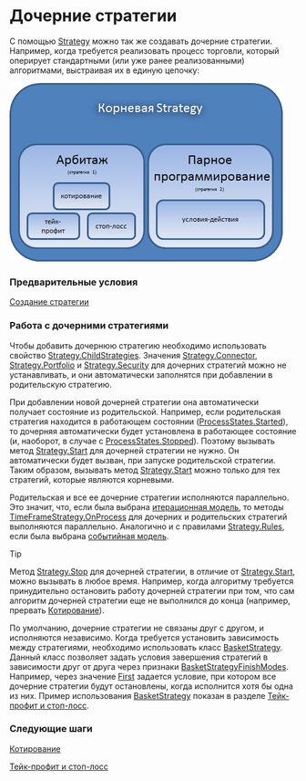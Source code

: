 # Дочерние стратегии

С помощью [Strategy](xref:StockSharp.Algo.Strategies.Strategy) можно так же создавать дочерние стратегии. Например, когда требуется реализовать процесс торговли, который оперирует стандартными (или уже ранее реализованными) алгоритмами, выстраивая их в единую цепочку: 

![strategychilds](../images/strategy_childs.png)

### Предварительные условия

[Создание стратегии](StrategyCreate.md)

### Работа с дочерними стратегиями

Чтобы добавить дочернюю стратегию необходимо использовать свойство [Strategy.ChildStrategies](xref:StockSharp.Algo.Strategies.Strategy.ChildStrategies). Значения [Strategy.Connector](xref:StockSharp.Algo.Strategies.Strategy.Connector), [Strategy.Portfolio](xref:StockSharp.Algo.Strategies.Strategy.Portfolio) и [Strategy.Security](xref:StockSharp.Algo.Strategies.Strategy.Security) для дочерних стратегий можно не устанавливать, и они автоматически заполнятся при добавлении в родительскую стратегию. 

При добавлении новой дочерней стратегии она автоматически получает состояние из родительской. Например, если родительская стратегия находится в работающем состоянии ([ProcessStates.Started](xref:StockSharp.Algo.ProcessStates.Started)), то дочерняя автоматически будет установлена в работающее состояние (и, наоборот, в случае с [ProcessStates.Stopped](xref:StockSharp.Algo.ProcessStates.Stopped)). Поэтому вызывать метод [Strategy.Start](xref:StockSharp.Algo.Strategies.Strategy.Start) для дочерней стратегии не нужно. Он автоматически будет вызван, при запуске родительской стратегии. Таким образом, вызывать метод [Strategy.Start](xref:StockSharp.Algo.Strategies.Strategy.Start) можно только для тех стратегий, которые являются корневыми. 

Родительская и все ее дочерние стратегии исполняются параллельно. Это значит, что, если была выбрана [итерационная модель](StrategyCreate.md), то методы [TimeFrameStrategy.OnProcess](xref:StockSharp.Algo.Strategies.TimeFrameStrategy.OnProcess) для дочерних и родительских стратегий выполняются параллельно. Аналогично и с правилами [Strategy.Rules](xref:StockSharp.Algo.Strategies.Strategy.Rules), если была выбрана [событийная модель](StrategyAction.md). 

> [!TIP]
> Метод [Strategy.Stop](xref:StockSharp.Algo.Strategies.Strategy.Stop) для дочерней стратегии, в отличие от [Strategy.Start](xref:StockSharp.Algo.Strategies.Strategy.Start), можно вызывать в любое время. Например, когда алгоритму требуется принудительно остановить работу дочерней стратегии при том, что сам алгоритм дочерней стратегии еще не выполнился до конца (например, прервать [Котирование](StrategyQuoting.md)). 

По умолчанию, дочерние стратегии не связаны друг с другом, и исполняются независимо. Когда требуется установить зависимость между стратегиями, необходимо использовать класс [BasketStrategy](xref:StockSharp.Algo.Strategies.BasketStrategy). Данный класс позволяет задать условия завершения стратегий в зависимости друг от друга через признаки [BasketStrategyFinishModes](xref:StockSharp.Algo.Strategies.BasketStrategyFinishModes). Например, через значение [First](xref:StockSharp.Algo.Strategies.BasketStrategyFinishModes.First) задается условие, при котором все дочерние стратегии будут остановлены, когда исполнится хотя бы одна из них. Пример использования [BasketStrategy](xref:StockSharp.Algo.Strategies.BasketStrategy) показан в разделе [Тейк\-профит и стоп\-лосс](StrategyProtective.md). 

### Следующие шаги

[Котирование](StrategyQuoting.md)

[Тейк\-профит и стоп\-лосс](StrategyProtective.md)
